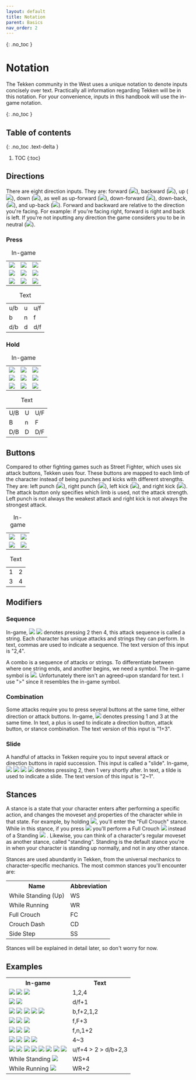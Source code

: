 ```yaml
---
layout: default
title: Notation
parent: Basics
nav_order: 2
---
```


{: .no_toc }
# Notation
The Tekken community in the West uses a unique notation to denote inputs
concisely over text. Practically all information regarding Tekken will be in
this notation. For your convenience, inputs in this handbook will use the in-game notation.

{: .no_toc }
## Table of contents
{: .no_toc .text-delta }

1. TOC
{:toc}

## Directions
There are eight direction inputs.
They are: forward <span class="no-break">(<img class="icon" src="/assets/img/f.svg">)</span>,
backward <span class="no-break">(<img class="icon" src="/assets/img/b.svg">)</span>,
up <span class="no-break">(<img class="icon" src="/assets/img/u.svg">)</span>,
down <span class="no-break">(<img class="icon" src="/assets/img/d.svg">)</span>,
as well as up-forward <span class="no-break">(<img class="icon" src="/assets/img/uf.svg">)</span>,
down-forward <span class="no-break">(<img class="icon" src="/assets/img/df.svg">)</span>,
down-back, <span class="no-break">(<img class="icon" src="/assets/img/db.svg">)</span>,
and up-back <span class="no-break">(<img class="icon" src="/assets/img/ub.svg">)</span>.
Forward and backward are relative to the direction you're facing.
For example: if you're facing right, forward is right and back is left. If
you're not inputting any direction the game considers you to be in neutral
<span class="no-break">(<img class="icon" src="/assets/img/n.svg">)</span>.

### Press
<div class="compact-table notation-table">
  <table>
    <caption>In-game</caption>
    <tr>
      <td> <img class="icon" src="/assets/img/ub.svg"> </td>
      <td> <img class="icon" src="/assets/img/u.svg"> </td>
      <td> <img class="icon" src="/assets/img/uf.svg"> </td>
    </tr>
    <tr>
      <td> <img class="icon" src="/assets/img/b.svg"> </td>
      <td> <img class="icon" src="/assets/img/n.svg"> </td>
      <td> <img class="icon" src="/assets/img/f.svg"> </td>
    </tr>
    <tr>
      <td> <img class="icon" src="/assets/img/db.svg"> </td>
      <td> <img class="icon" src="/assets/img/d.svg"> </td>
      <td> <img class="icon" src="/assets/img/df.svg"> </td>
    </tr>
  </table>
</div>

<div class="compact-table notation-table">
  <table>
    <caption>Text</caption>
    <tr> <td>u/b</td> <td>u</td> <td>u/f</td> </tr>
    <tr> <td>b</td>   <td>n</td> <td>f</td> </tr>
    <tr> <td>d/b</td> <td>d</td> <td>d/f</td> </tr>
  </table>
</div>

### Hold
<div class="compact-table notation-table">
  <table>
    <caption>In-game</caption>
    <tr>
      <td> <img class="icon" src="/assets/img/ubh.svg"> </td>
      <td> <img class="icon" src="/assets/img/uh.svg"> </td>
      <td> <img class="icon" src="/assets/img/ufh.svg"> </td>
    </tr>
    <tr>
      <td> <img class="icon" src="/assets/img/bh.svg"> </td>
      <td> <img class="icon" src="/assets/img/n.svg"> </td>
      <td> <img class="icon" src="/assets/img/fh.svg"> </td>
    </tr>
    <tr>
      <td> <img class="icon" src="/assets/img/dbh.svg"> </td>
      <td> <img class="icon" src="/assets/img/dh.svg"> </td>
      <td> <img class="icon" src="/assets/img/dfh.svg"> </td>
    </tr>
  </table>
</div>

<div class="compact-table notation-table">
  <table>
    <caption>Text</caption>
    <tr> <td>U/B</td>   <td>U</td>    <td>U/F</td> </tr>
    <tr> <td>B</td>     <td>n</td>    <td>F</td> </tr>
    <tr> <td>D/B</td>   <td>D</td>    <td>D/F</td> </tr>
  </table>
</div>

## Buttons
Compared to other fighting games such as Street Fighter, which uses six attack
buttons, Tekken uses four. These buttons are mapped to each limb of the character
instead of being punches and kicks with different strengths.
They are:
left punch <span class="no-break">(<img class="icon" src="/assets/img/1.svg">)</span>,
right punch <span class="no-break">(<img class="icon" src="/assets/img/2.svg">)</span>,
left kick <span class="no-break">(<img class="icon" src="/assets/img/3.svg">)</span>,
and right kick <span class="no-break">(<img class="icon" src="/assets/img/4.svg">)</span>.
The attack button only specifies which limb is used, not the attack strength.
Left punch is not always the weakest attack and right kick is not always the
strongest attack.

<div class="compact-table notation-table">
  <table>
    <caption>In-game</caption>
    <tr>
      <td> <img class="icon" src="/assets/img/1.svg"> </td>
      <td> <img class="icon" src="/assets/img/2.svg"> </td>
    </tr>
      <td> <img class="icon" src="/assets/img/3.svg"> </td>
      <td> <img class="icon" src="/assets/img/4.svg"> </td>
  </table>
</div>

<div class="compact-table notation-table">
  <table>
    <caption>Text</caption>
    <tr> <td>1</td> <td>2</td> </tr>
    <tr> <td>3</td> <td>4</td> </tr>
  </table>
</div>

## Modifiers
### Sequence
In-game,
<span class="no-break">
  <img class="icon" src="/assets/img/2.svg">
  <img class="icon" src="/assets/img/4.svg">
</span>
denotes pressing 2 then 4, this attack sequence is called a string. Each
character has unique attacks and strings they can perform.
In text, commas are used to indicate a sequence.
The text version of this input is "2,4".

A combo is a sequence of attacks or strings. To differentiate
between where one string ends, and another begins, we need a symbol.
The in-game symbol is
 <img class="icon" src="/assets/img/then.svg">.
Unfortunately there isn't an agreed-upon standard for text. I use
">" since it resembles the in-game symbol.

### Combination
Some attacks require you to press several buttons at the same time, either
direction or attack buttons.
In-game, <img class="icon" src="/assets/img/1+3.svg">
denotes pressing 1 and 3 at the same time. In text, a plus is used
to indicate a direction button, attack button, or stance combination.
The text version of this input is "1+3".

### Slide
A handful of attacks in Tekken require you to input several attack or direction
buttons in rapid succession. This input is called a "slide". In-game,
<span class="no-break">
  <img class="icon" src="/assets/img/bracketL.svg">
  <img class="icon" src="/assets/img/2.svg">
  <img class="icon" src="/assets/img/1.svg">
  <img class="icon" src="/assets/img/bracketR.svg">
</span>
denotes pressing 2, then 1 very shortly after. In text, a tilde is used to
indicate a slide. The text version of this input is "2~1".

## Stances
A stance is a state that your character enters after
performing a specific action, and changes the moveset and properties
of the character while in that state. For example, by holding
<img class="icon" src="/assets/img/dh.svg">,
you'll enter the "Full Crouch" stance. While in this stance, if you press
<img class="icon" src="/assets/img/4.svg"> you'll perform a
<span class="no-break">
  Full Crouch <img class="icon" src="/assets/img/4.svg">
</span>
instead of a
<span class="no-break">
  Standing
  <img class="icon" src="/assets/img/4.svg">
</span>.
Likewise, you can think of a character's regular moveset as another stance,
called "standing". Standing is the default stance you're in when your character
is standing up normally, and not in any other stance.

Stances are used abundantly in Tekken, from the universal mechanics to
character-specific mechanics. The most common stances you'll encounter are:

<table>
  <tr> <th>Name</th> <th>Abbreviation</th> </tr>
  <tr> <td>While Standing (Up)</td> <td>WS</td> </tr>
  <tr> <td>While Running</td> <td>WR</td> </tr>
  <tr> <td>Full Crouch</td> <td>FC</td> </tr>
  <tr> <td>Crouch Dash</td> <td>CD</td> </tr>
  <tr> <td>Side Step</td> <td>SS</td> </tr>
</table>

Stances will be explained in detail later, so don't worry for now.

## Examples
<table>
  <tr> <th>In-game</th> <th>Text</th> </tr>
  <tr>
    <td>
      <img class="icon" src="/assets/img/1.svg">
      <img class="icon" src="/assets/img/2.svg">
      <img class="icon" src="/assets/img/4.svg">
    </td>
    <td>1,2,4</td>
  </tr>
  <tr>
    <td>
      <img class="icon" src="/assets/img/df.svg">
      <img class="icon" src="/assets/img/1.svg">
    </td>
    <td>d/f+1</td>
  </tr>
  <tr>
    <td>
      <img class="icon" src="/assets/img/b.svg">
      <img class="icon" src="/assets/img/f.svg">
      <img class="icon" src="/assets/img/2.svg">
      <img class="icon" src="/assets/img/1.svg">
      <img class="icon" src="/assets/img/2.svg">
    </td>
    <td>b,f+2,1,2</td>
  </tr>
  <tr>
    <td>
      <img class="icon" src="/assets/img/f.svg">
      <img class="icon" src="/assets/img/fh.svg">
      <img class="icon" src="/assets/img/3.svg">
    </td>
    <td>f,F+3</td>
  </tr>
  <tr>
    <td>
      <img class="icon" src="/assets/img/f.svg">
      <img class="icon" src="/assets/img/n.svg">
      <img class="icon" src="/assets/img/1+2.svg">
    </td>
    <td>f,n,1+2</td>
  </tr>
  <tr>
    <td>
      <img class="icon" src="/assets/img/bracketL.svg">
      <img class="icon" src="/assets/img/4.svg">
      <img class="icon" src="/assets/img/3.svg">
      <img class="icon" src="/assets/img/bracketR.svg">
    </td>
    <td>4~3</td>
  </tr>
  <tr>
    <td>
      <img class="icon" src="/assets/img/uf.svg">
      <img class="icon" src="/assets/img/4.svg">
      <img class="icon" src="/assets/img/then.svg">
      <img class="icon" src="/assets/img/2.svg">
      <img class="icon" src="/assets/img/then.svg">
      <img class="icon" src="/assets/img/db.svg">
      <img class="icon" src="/assets/img/2.svg">
      <img class="icon" src="/assets/img/3.svg">
    </td>
    <td>u/f+4 > 2 > d/b+2,3</td>
  </tr>
  <tr>
    <td>
      While Standing <img class="icon" src="/assets/img/4.svg">
    </td>
    <td>WS+4</td>
  </tr>
  <tr>
    <td>
      While Running <img class="icon" src="/assets/img/2.svg">
    </td>
    <td>WR+2</td>
  </tr>
</table>
